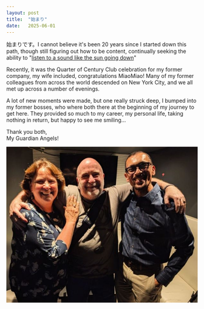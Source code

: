 ```yaml
---
layout: post
title:  "始まり"
date:   2025-06-01
---
```


<p class="intro"><span class="dropcap">始</span>まりです。I cannot believe it's been 20 years since I started down this path, though still figuring out how to be content, continually seeking the ability to "<a href="https://www.azlyrics.com/lyrics/rodneycrowell/songforthelife.html" target="_blank">listen to a sound like the sun going down</a>"</p>
<p> Recently, it was the Quarter of Century Club celebration for my former company, my wife included, congratulations MiaoMiao! Many of my former colleagues from across the world descended on New York City, and we all met up across a number of evenings.</p> 
<p>A lot of new moments were made, but one really struck deep, I bumped into my former bosses, who where both there at the beginning of my journey to get here. They provided so much to my career, my personal life, taking nothing in return, but happy to see me smiling...
</p>
<p><span class="dropcap">T</span>hank you both,<br>
My Guardian Angels!
</p>
<img src="https://github.com/weebaruto/weeblog/blob/main/assets/img/guardianangelssmall.jpg" alt="my guardian angels">
